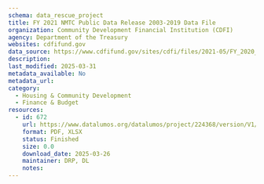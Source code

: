 ```yaml
---
schema: data_rescue_project 
title: FY 2021 NMTC Public Data Release 2003-2019 Data File
organization: Community Development Financial Institution (CDFI)
agency: Department of the Treasury
websites: cdfifund.gov
data_source: https://www.cdfifund.gov/sites/cdfi/files/2021-05/FY_2020_NMTC_Public_Data_Release.xlsx
description: 
last_modified: 2025-03-31
metadata_available: No
metadata_url: 
category:
  - Housing & Community Development 
  - Finance & Budget 
resources:
  - id: 672
    url: https://www.datalumos.org/datalumos/project/224368/version/V1/view
    format: PDF, XLSX
    status: Finished
    size: 0.0
    download_date: 2025-03-26
    maintainer: DRP, DL
    notes: 
---
```


